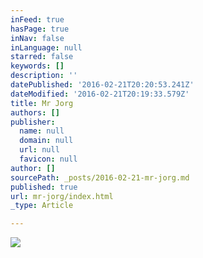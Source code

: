 ```yaml
---
inFeed: true
hasPage: true
inNav: false
inLanguage: null
starred: false
keywords: []
description: ''
datePublished: '2016-02-21T20:20:53.241Z'
dateModified: '2016-02-21T20:19:33.579Z'
title: Mr Jorg
authors: []
publisher:
  name: null
  domain: null
  url: null
  favicon: null
author: []
sourcePath: _posts/2016-02-21-mr-jorg.md
published: true
url: mr-jorg/index.html
_type: Article

---
```

![](https://the-grid-user-content.s3-us-west-2.amazonaws.com/926b2fd0-2fa0-45eb-aa27-f807245b7d0c.jpg)
